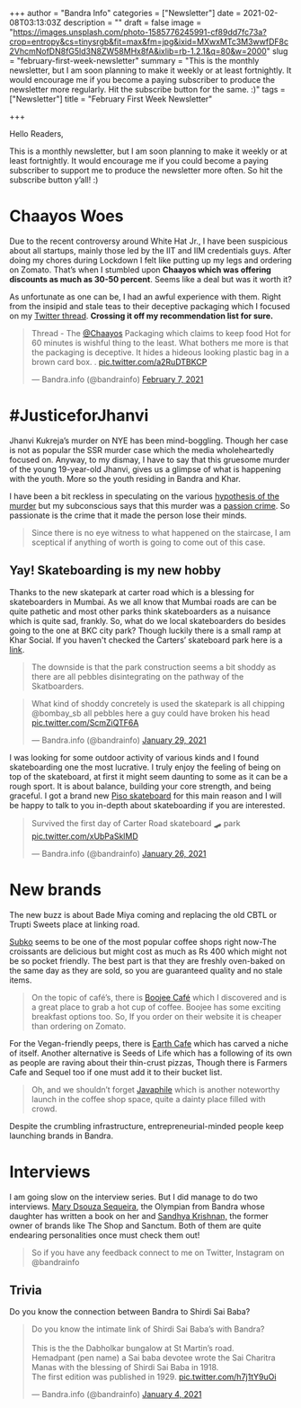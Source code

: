 +++
author = "Bandra Info"
categories = ["Newsletter"]
date = 2021-02-08T03:13:03Z
description = ""
draft = false
image = "https://images.unsplash.com/photo-1585776245991-cf89dd7fc73a?crop=entropy&cs=tinysrgb&fit=max&fm=jpg&ixid=MXwxMTc3M3wwfDF8c2VhcmNofDN8fG5ld3N8ZW58MHx8fA&ixlib=rb-1.2.1&q=80&w=2000"
slug = "february-first-week-newsletter"
summary = "This is the monthly newsletter, but I am soon planning to make it weekly or at least fortnightly. It would encourage me if you become a paying subscriber to produce the newsletter more regularly. Hit the subscribe button for the same. :)"
tags = ["Newsletter"]
title = "February First Week Newsletter"

+++


Hello Readers,

This is a monthly newsletter, but I am soon planning to make it weekly or at least fortnightly. It would encourage me if you could become a paying subscriber to support me to produce the newsletter more often. So hit the subscribe button y’all! :)

# Chaayos Woes

Due to the recent controversy around White Hat Jr., I have been suspicious about all startups, mainly those led by the IIT and IIM credentials guys. After doing my chores during Lockdown I felt like putting up my legs and ordering on Zomato. That’s when I stumbled upon **Chaayos which was offering discounts as much as 30-50 percent**. Seems like a deal but was it worth it?

As unfortunate as one can be, I had an awful experience with them. Right from the insipid and stale teas to their deceptive packaging which I focused on my [Twitter thread](https://twitter.com/bandrainfo/status/1358376178671902720?s=20). **Crossing it off my recommendation list for sure.**

<blockquote class="twitter-tweet"><p lang="en" dir="ltr">Thread - The <a href="https://twitter.com/Chaayos?ref_src=twsrc%5Etfw">@Chaayos</a> Packaging which claims to keep food Hot for 60 minutes is wishful thing to the least. What bothers me more is that the packaging is deceptive. It hides a hideous looking plastic bag in a brown card box.  . <a href="https://t.co/a2RuDTBKCP">pic.twitter.com/a2RuDTBKCP</a></p>&mdash; Bandra.info (@bandrainfo) <a href="https://twitter.com/bandrainfo/status/1358376178671902720?ref_src=twsrc%5Etfw">February 7, 2021</a></blockquote>
<script async src="https://platform.twitter.com/widgets.js" charset="utf-8"></script>

# #JusticeforJhanvi

Jhanvi Kukreja’s murder on NYE has been mind-boggling. Though her case is not as popular the SSR murder case which the media wholeheartedly focused on. Anyway, to my dismay, I have to say that this gruesome murder of the young 19-year-old Jhanvi, gives us a glimpse of what is happening with the youth. More so the youth residing in Bandra and Khar.

I have been a bit reckless in speculating on the various [hypothesis of the murder](https://www.instagram.com/p/CKkn5nbpe7e/) but my subconscious says that this murder was a [passion crime](https://www.instagram.com/p/CKvJOdOpahb/). So passionate is the crime that it made the person lose their minds.

> Since there is no eye witness to what happened on the staircase, I am sceptical if anything of worth is going to come out of this case.

## Yay! Skateboarding is my new hobby

Thanks to the new skatepark at carter road which is a blessing for skateboarders in Mumbai. As we all know that Mumbai roads are can be quite pathetic and most other parks think skateboarders as a nuisance which is quite sad, frankly. So, what do we local skateboarders do besides going to the one at BKC city park? Though luckily there is a small ramp at Khar Social. If you haven't checked the Carters’ skateboard park here is a [link](__GHOST_URL__/carter-road-gets-a-skatepark-and-it-is-called-hype-in-the-city/).

> The downside is that the park construction seems a bit shoddy as there are all pebbles disintegrating on the pathway of the Skatboarders.

<blockquote class="twitter-tweet"><p lang="en" dir="ltr">What kind of shoddy concretely is used the skatepark is all chipping @bombay_sb all pebbles here a guy could have broken his head <a href="https://t.co/ScmZiQTF6A">pic.twitter.com/ScmZiQTF6A</a></p>&mdash; Bandra.info (@bandrainfo) <a href="https://twitter.com/bandrainfo/status/1355040154872758272?ref_src=twsrc%5Etfw">January 29, 2021</a></blockquote>
<script async src="https://platform.twitter.com/widgets.js" charset="utf-8"></script>

I was looking for some outdoor activity of various kinds and I found skateboarding one the most lucrative. I truly enjoy the feeling of being on top of the skateboard, at first it might seem daunting to some as it can be a rough sport. It is about balance, building your core strength, and being graceful. I got a brand new [Piso skateboard](https://pisoskateboards.com) for this main reason and I will be happy to talk to you in-depth about skateboarding if you are interested.

<blockquote class="twitter-tweet"><p lang="en" dir="ltr">Survived the first day of Carter Road skateboard 🛹 park <a href="https://t.co/xUbPaSklMD">pic.twitter.com/xUbPaSklMD</a></p>&mdash; Bandra.info (@bandrainfo) <a href="https://twitter.com/bandrainfo/status/1353900532146946048?ref_src=twsrc%5Etfw">January 26, 2021</a></blockquote>
<script async src="https://platform.twitter.com/widgets.js" charset="utf-8"></script>

# New brands

The new buzz is about Bade Miya coming and replacing the old CBTL or Trupti Sweets place at linking road.

[Subko](https://www.instagram.com/subkocoffee/) seems to be one of the most popular coffee shops right now-The croissants are delicious but might cost as much as Rs 400 which might not be so pocket friendly. The best part is that they are freshly oven-baked on the same day as they are sold, so you are guaranteed quality and no stale items.

> On the topic of café’s, there is [Boojee Café](https://www.instagram.com/boojeecafe/) which I discovered and is a great place to grab a hot cup of coffee. Boojee has some exciting breakfast options too. So, If you order on their website it is cheaper than ordering on Zomato.

For the Vegan-friendly peeps, there is [Earth Cafe](https://www.instagram.com/earthcafewaterfield/) which has carved a niche of itself. Another alternative is Seeds of Life which has a following of its own as people are raving about their thin-crust pizzas, Though there is Farmers Cafe and Sequel too if one must add it to their bucket list.

> Oh, and we shouldn’t forget [Javaphile](https://www.instagram.com/javaphile.in/) which is another noteworthy launch in the coffee shop space, quite a dainty place filled with crowd.

Despite the crumbling infrastructure, entrepreneurial-minded people keep launching brands in Bandra.

# Interviews

I am going slow on the interview series. But I did manage to do two interviews. [Mary Dsouza Sequeira](__GHOST_URL__/interview-with-mary-dsouza-sequiera-indias-first-female-olympian-from-bandra/), the Olympian from Bandra whose daughter has written a book on her and [Sandhya Krishnan,](__GHOST_URL__/sandhya-krishnan-on-dynamicliving/) the former owner of brands like The Shop and Sanctum. Both of them are quite endearing personalities once must check them out!

> So if you have any feedback connect to me on Twitter, Instagram on @bandrainfo

## Trivia

Do you know the connection between Bandra to Shirdi Sai Baba?

<blockquote class="twitter-tweet"><p lang="en" dir="ltr">Do you know the intimate link of Shirdi Sai Baba’s with Bandra?<br><br>This is the the Dabholkar bungalow at St Martin’s road.<br>Hemadpant (pen name) a Sai baba devotee wrote the Sai Charitra Manas with the blessing of Shirdi Sai Baba in 1918.<br>The first edition was published in 1929. <a href="https://t.co/h7j1tY9uOi">pic.twitter.com/h7j1tY9uOi</a></p>&mdash; Bandra.info (@bandrainfo) <a href="https://twitter.com/bandrainfo/status/1345996684925407234?ref_src=twsrc%5Etfw">January 4, 2021</a></blockquote>
<script async src="https://platform.twitter.com/widgets.js" charset="utf-8"></script>




